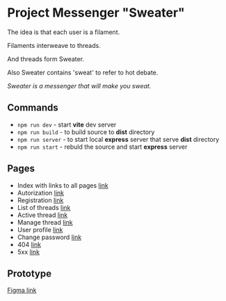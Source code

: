 # Project Messenger "Sweater"

The idea is that each user is a filament.

Filaments interweave to threads.

And threads form Sweater.

Also Sweater contains 'sweat' to refer to hot debate.

_Sweater is a messenger that will make you sweat._

## Commands

- `npm run dev` - start **vite** dev server
- `npm run build` - to build source to **dist** directory
- `npm run server` - to start local **express** server that serve **dist** directory
- `npm run start` - rebuld the source and start **express** server

## Pages

- Index with links to all pages [link](https://heap--tangerine-panda-5ff950.netlify.app/)
- Autorization [link](https://heap--tangerine-panda-5ff950.netlify.app/pages/authorization/)
- Registration [link](https://heap--tangerine-panda-5ff950.netlify.app/pages/registration/)
- List of threads [link](https://heap--tangerine-panda-5ff950.netlify.app/pages/threadList/)
- Active thread [link](https://heap--tangerine-panda-5ff950.netlify.app/pages/threadActive/)
- Manage thread [link](https://heap--tangerine-panda-5ff950.netlify.app/pages/threadManage/)
- User profile [link](https://heap--tangerine-panda-5ff950.netlify.app/pages/profile/)
- Change password [link](https://heap--tangerine-panda-5ff950.netlify.app/pages/passwordchange/)
- 404 [link](https://heap--tangerine-panda-5ff950.netlify.app/pages/404/)
- 5xx [link](https://heap--tangerine-panda-5ff950.netlify.app/pages/5xx/)

## Prototype

[Figma link](https://www.figma.com/file/Qg7ZcgVIdRBW2Vo03Nf5J1/Untitled?type=design&node-id=0%3A1&mode=design&t=PMcwbCtKFhTk3CQB-1)
